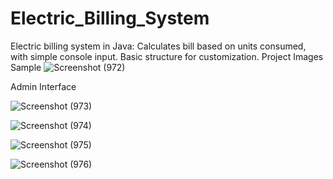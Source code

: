# Electric_Billing_System
Electric billing system in Java: Calculates bill based on units consumed, with simple console input. Basic structure for customization.
Project Images Sample 
![Screenshot (972)](https://github.com/ananta224/Electric_Billing_System/assets/98830340/c25d8541-aaca-4f18-99e4-065514fc7901)

Admin Interface

![Screenshot (973)](https://github.com/ananta224/Electric_Billing_System/assets/98830340/1f703b51-15b6-463d-aa01-4014200d1995)

![Screenshot (974)](https://github.com/ananta224/Electric_Billing_System/assets/98830340/75109b02-8c8c-4d81-9db8-3f45b38c9415)

![Screenshot (975)](https://github.com/ananta224/Electric_Billing_System/assets/98830340/19aa6f5a-50dc-4e2d-846e-a5a84affa0f5)

![Screenshot (976)](https://github.com/ananta224/Electric_Billing_System/assets/98830340/cb10faf5-611c-44d5-99b9-fabf561e6652)
